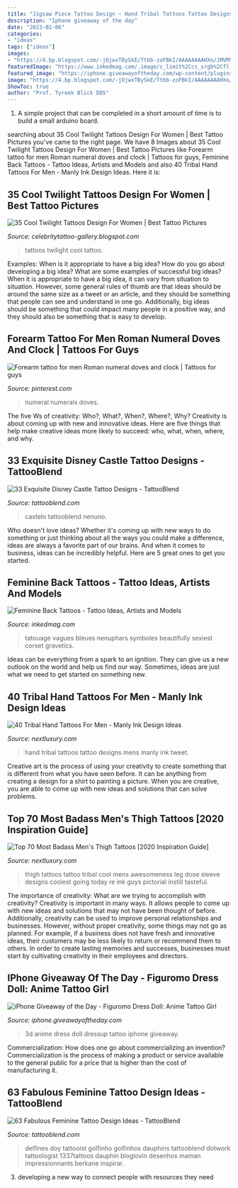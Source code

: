 ```yaml
---
title: "Jigsaw Piece Tattoo Design ~ Hand Tribal Tattoos Tattoo Designs Mens Manly Ink Tweet"
description: "Iphone giveaway of the day"
date: "2023-02-06"
categories:
- "ideas"
tags: ["ideas"]
images:
- "https://4.bp.blogspot.com/-jOjwxTBySkE/Ttbb-zoFBkI/AAAAAAAAHXo/JMVM9BFTaW8/s1600/Twilight+Tattoos+For+Women+%252827%2529.JPG"
featuredImage: "https://www.inkedmag.com/.image/c_limit%2Ccs_srgb%2Cfl_progressive%2Cq_auto:good%2Cw_700/MTYxMTg1NTQwNDI1NjU1NDcw/olympus-digital-camera.jpg"
featured_image: "https://iphone.giveawayoftheday.com/wp-content/plugins/gotd_appstore_plugin/images/1062440223_Screenshot_1463041609.jpg"
image: "https://4.bp.blogspot.com/-jOjwxTBySkE/Ttbb-zoFBkI/AAAAAAAAHXo/JMVM9BFTaW8/s1600/Twilight+Tattoos+For+Women+%252827%2529.JPG"
ShowToc: true
author: "Prof. Tyreek Blick DDS"
---
```



1. A simple project that can be completed in a short amount of time is to build a small arduino board.

	

		
searching about 35 Cool Twilight Tattoos Design For Women | Best Tattoo Pictures you've came to the right page. We have 8 Images about 35 Cool Twilight Tattoos Design For Women | Best Tattoo Pictures like Forearm tattoo for men Roman numeral doves and clock | Tattoos for guys, Feminine Back Tattoos - Tattoo Ideas, Artists and Models and also 40 Tribal Hand Tattoos For Men - Manly Ink Design Ideas. Here it is:
		
    
## 35 Cool Twilight Tattoos Design For Women | Best Tattoo Pictures

<img loading=lazy src="https://4.bp.blogspot.com/-jOjwxTBySkE/Ttbb-zoFBkI/AAAAAAAAHXo/JMVM9BFTaW8/s1600/Twilight+Tattoos+For+Women+%252827%2529.JPG" onerror="this.onerror=null;this.src='https://tse1.mm.bing.net/th?id=OIP.VUmrnDX-ooZpSxGWmPhpGwHaLE&amp;pid=15.1';" alt="35 Cool Twilight Tattoos Design For Women | Best Tattoo Pictures">

_Source: celebritytattoo-gallery.blogspot.com_

>tattoos twilight cool tattoo. 

	

Examples: When is it appropriate to have a big idea? How do you go about developing a big idea? What are some examples of successful big ideas?
When it is appropriate to have a big idea, it can vary from situation to situation. However, some general rules of thumb are that ideas should be around the same size as a tweet or an article, and they should be something that people can see and understand in one go. Additionally, big ideas should be something that could impact many people in a positive way, and they should also be something that is easy to develop.

    
## Forearm Tattoo For Men Roman Numeral Doves And Clock | Tattoos For Guys

<img loading=lazy src="https://i.pinimg.com/736x/ff/37/8d/ff378d6678147794cb9376af2ca67953.jpg" onerror="this.onerror=null;this.src='https://tse1.mm.bing.net/th?id=OIP.FPK5R0Ymtix5U2rB7gVrewHaJ3&amp;pid=15.1';" alt="Forearm tattoo for men Roman numeral doves and clock | Tattoos for guys">

_Source: pinterest.com_

>numeral numerals doves. 

	

The five Ws of creativity: Who?, What?, When?, Where?, Why?
Creativity is about coming up with new and innovative ideas. Here are five things that help make creative ideas more likely to succeed: who, what, when, where, and why.

    
## 33 Exquisite Disney Castle Tattoo Designs - TattooBlend

<img loading=lazy src="https://tattooblend.com/wp-content/uploads/2016/03/disney-castle-tattoo-design.jpg" onerror="this.onerror=null;this.src='https://tse4.mm.bing.net/th?id=OIP.Nv6uwJDMM7uwuRHL7dTyUgHaHY&amp;pid=15.1';" alt="33 Exquisite Disney Castle Tattoo Designs - TattooBlend">

_Source: tattooblend.com_

>castelo tattooblend nenuno. 

	

Who doesn't love ideas? Whether it's coming up with new ways to do something or just thinking about all the ways you could make a difference, ideas are always a favorite part of our brains. And when it comes to business, ideas can be incredibly helpful. Here are 5 great ones to get you started.

    
## Feminine Back Tattoos - Tattoo Ideas, Artists And Models

<img loading=lazy src="https://www.inkedmag.com/.image/c_limit%2Ccs_srgb%2Cfl_progressive%2Cq_auto:good%2Cw_700/MTYxMTg1NTQwNDI1NjU1NDcw/olympus-digital-camera.jpg" onerror="this.onerror=null;this.src='https://tse4.mm.bing.net/th?id=OIP.Ll8yysNGFigkyG3QUAzChAHaLS&amp;pid=15.1';" alt="Feminine Back Tattoos - Tattoo Ideas, Artists and Models">

_Source: inkedmag.com_

>tatouage vagues bleues nenuphars symboles beautifully sexiest corset gravetics. 

	

Ideas can be everything from a spark to an ignition. They can give us a new outlook on the world and help us find our way. Sometimes, ideas are just what we need to get started on something new.

    
## 40 Tribal Hand Tattoos For Men - Manly Ink Design Ideas

<img loading=lazy src="http://nextluxury.com/wp-content/uploads/guys-skull-tribal-hand-tattoo-designs.jpg" onerror="this.onerror=null;this.src='https://tse1.mm.bing.net/th?id=OIP.2kk3aTqSS6EU7upq29ARLgHaKA&amp;pid=15.1';" alt="40 Tribal Hand Tattoos For Men - Manly Ink Design Ideas">

_Source: nextluxury.com_

>hand tribal tattoos tattoo designs mens manly ink tweet. 

	

Creative art is the process of using your creativity to create something that is different from what you have seen before. It can be anything from creating a design for a shirt to painting a picture. When you are creative, you are able to come up with new ideas and solutions that can solve problems.

    
## Top 70 Most Badass Men&#039;s Thigh Tattoos [2020 Inspiration Guide]

<img loading=lazy src="http://nextluxury.com/wp-content/uploads/cool-tribal-pattern-mens-thigh-sleeve-tattoo.jpg" onerror="this.onerror=null;this.src='https://tse4.mm.bing.net/th?id=OIP.q5qpcFZdNVioSRKX8X8vkAHaJ4&amp;pid=15.1';" alt="Top 70 Most Badass Men&#039;s Thigh Tattoos [2020 Inspiration Guide]">

_Source: nextluxury.com_

>thigh tattoos tattoo tribal cool mens awesomeness leg dose sleeve designs coolest going today re ink guys pictorial instill tasteful. 

	

The importance of creativity: What are we trying to accomplish with creativity?
Creativity is important in many ways. It allows people to come up with new ideas and solutions that may not have been thought of before. Additionally, creativity can be used to improve personal relationships and businesses. However, without proper creativity, some things may not go as planned. For example, if a business does not have fresh and innovative ideas, their customers may be less likely to return or recommend them to others. In order to create lasting memories and successes, businesses must start by cultivating creativity in their employees and directors.

    
## IPhone Giveaway Of The Day - Figuromo Dress Doll: Anime Tattoo Girl

<img loading=lazy src="https://iphone.giveawayoftheday.com/wp-content/plugins/gotd_appstore_plugin/images/1062440223_Screenshot_1463041609.jpg" onerror="this.onerror=null;this.src='https://tse3.mm.bing.net/th?id=OIP.CcQfWL5FkyBE-U9Tt0AmGgHaNJ&amp;pid=15.1';" alt="iPhone Giveaway of the Day - Figuromo Dress Doll: Anime Tattoo Girl">

_Source: iphone.giveawayoftheday.com_

>3d anime dress doll dressup tattoo iphone giveaway. 

	

Commercialization: How does one go about commercializing an invention?
Commercialization is the process of making a product or service available to the general public for a price that is higher than the cost of manufacturing it.

    
## 63 Fabulous Feminine Tattoo Design Ideas - TattooBlend

<img loading=lazy src="https://tattooblend.com/wp-content/uploads/2016/08/dolphins-pattern-tattoo.jpg" onerror="this.onerror=null;this.src='https://tse3.mm.bing.net/th?id=OIP.nmArJCedj8BS1VCCDlrsBQHaHa&amp;pid=15.1';" alt="63 Fabulous Feminine Tattoo Design Ideas - TattooBlend">

_Source: tattooblend.com_

>delfines doy tattooist golfinho golfinhos dauphins tattooblend dotwork tattoologist 1337tattoos dauphin bloglovin desenhos maman impressionnants berkane inspirar. 

	

3. developing a new way to connect people with resources they need 

